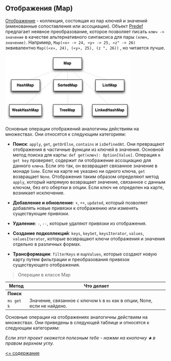 ## Отображения (Map)

[Отображение](http://www.scala-lang.org/api/current/scala/collection/Map.html) - коллекция, состоящая из пар ключей и 
значений (именованные сопоставления или ассоциации). Объект [Predef](http://www.scala-lang.org/api/current/scala/Predef$.html) 
 предлагает неявное преобразование, которое позволяет писать `ключ -> значение` в качестве альтернативного синтаксиса 
 для пары `(ключ, значение)`. Например, `Map(«x» -> 24, «y» -> 25, «z" -> 26)` эквивалентно `Map((«x», 24), («y», 25), (z ", 26))`
 , но читается лучше.

![alt text](https://github.com/steklopod/Collections/blob/master/src/main/resources/images/map_trait.png "Map")

Основные операции отображений аналогичны действиям на множествах. Они относятся к следующим категориям:

* **Поиск**: `apply`, `get`, `getOrElse`, `contains` и `isDefinedAt`. Они превращают отображения в частичные функции из
 ключей в значения. Основной метод поиска для карты: `def get(ключ): Option[Value]`. 
 Операция `m get key` проверяет, содержит ли отображение ассоциацию для данного `ключа`. Если это так, он возвращает 
 связанное значение в монаде `Some`. Если на карте не указано ни одного ключа, `get` возвращает `None`. Отображения
  таким образом определяют метод `apply`, который напрямую возвращает значение, связанное с данным ключом, без его 
  обертки в опции. Если ключ не определен на карте, возникает исключение.

* **Добавление и обновление**: `+`, `++`, `updated`, который позволяет добавлять новые привязки к отображению или изменять существующие привязки.

* **Удаление**: `-`, `--`, которые удаляют привязки из отображения.

* **Создание подколлекций**: `keys`, `keySet`, `keysIterator`, `values`, `valuesIterator`, которые возвращают ключи 
отображения и значения отдельно в различных формах.

* **Трансформации**: `filterKeys` и `mapValues`, которые создают новую карту путем фильтрации и преобразования привязок существующего отображения.

>Операции в классе Map

Метод                     | Что делает          
------------------------- | --------------------
**Поиск**                 |
`ms get k`                | Значение, связанное с ключом `k` в `ms` как в опции, None, если не найдено.



Основные операции на отображениях аналогичны действиям на множествах. Они приведены в следующей таблице и относятся к следующим категориям:

_Если этот проект окажется полезным тебе - нажми на кнопочку **`★`** в правом верхнем углу._

[<= содержание](https://github.com/steklopod/Collections/blob/master/readme.md)